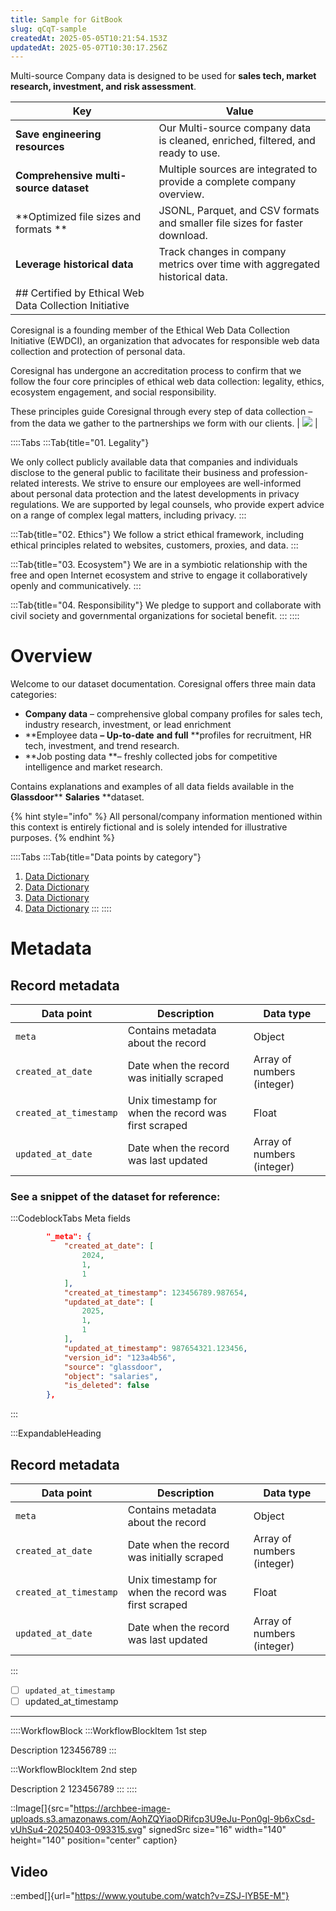 ```yaml
---
title: Sample for GitBook
slug: qCqT-sample
createdAt: 2025-05-05T10:21:54.153Z
updatedAt: 2025-05-07T10:30:17.256Z
---
```


Multi-source Company data is designed to be used for **s****ales tech, m****arket research, investment, and risk assessment**.

| Key | Value |
|-----|-------|
| **Save engineering resources** | Our Multi-source company data is cleaned, enriched, filtered, and ready to use. |
| **Comprehensive multi-source dataset** | Multiple sources are integrated to provide a complete company overview. |
| **Optimized file sizes and formats ** | JSONL, Parquet, and CSV formats and smaller file sizes for faster download. |
| **Leverage historical data** | Track changes in company metrics over time with aggregated historical data. |
| ## Certified by Ethical Web Data Collection Initiative

Coresignal is a founding member of the Ethical Web Data Collection Initiative (EWDCI), an organization that advocates for responsible web data collection and protection of personal data.

Coresignal has undergone an accreditation process to confirm that we follow the four core principles of ethical web data collection: legality, ethics, ecosystem engagement, and social responsibility.‍

These principles guide Coresignal through every step of data collection – from the data we gather to the partnerships we form with our clients. | ![](https://archbee-image-uploads.s3.amazonaws.com/ncD4eDm2Dzj39qqKM85f5-52bg9Ph4hYhgykRfMiy8b-20241105-115723.png) |


::::Tabs
:::Tab{title="01. Legality"}


We only collect publicly available data that companies and individuals disclose to the general public to facilitate their business and profession-related interests. We strive to ensure our employees are well-informed about personal data protection and the latest developments in privacy regulations. We are supported by legal counsels, who provide expert advice on a range of complex legal matters, including privacy.
:::

:::Tab{title="02. Ethics"}
We follow a strict ethical framework, including ethical principles related to websites, customers, proxies, and data.
:::

:::Tab{title="03. Ecosystem"}
We are in a symbiotic relationship with the free and open Internet ecosystem and strive to engage it collaboratively openly and communicatively.
:::

:::Tab{title="04. Responsibility"}
We pledge to support and collaborate with civil society and governmental organizations for societal benefit.
:::
::::

# Overview

Welcome to our dataset documentation. Coresignal offers three main data categories:

- **Company data** – comprehensive global company profiles for sales tech, industry research, investment, or lead enrichment
- **Employee data **– Up-to-date** **and full** **profiles for recruitment, HR tech, investment, and trend research.
- **Job posting data **– freshly collected jobs for competitive intelligence and market research.

Contains explanations and examples of all data fields available in the **Glassdoor**** ****Salaries**** **dataset.

{% hint style="info" %}
All personal/company information mentioned within this context is entirely fictional and is solely intended for illustrative purposes.
{% endhint %}

::::Tabs
:::Tab{title="Data points by category"}
1. [Data Dictionary](docId:05VpOD4noloTMTpAz0g6K)&#x20;
2. [Data Dictionary](docId:05VpOD4noloTMTpAz0g6K)&#x20;
3. [Data Dictionary](docId:05VpOD4noloTMTpAz0g6K)&#x20;
4. [Data Dictionary](docId:05VpOD4noloTMTpAz0g6K)&#x20;
:::
::::

# Metadata

## Record metadata

| Data point             | Description                                          | Data type                  |
| ---------------------- | ---------------------------------------------------- | -------------------------- |
| `meta`                 | Contains metadata about the record                   | Object                     |
| `created_at_date`      | Date when the record was initially scraped           | Array of numbers (integer) |
| `created_at_timestamp` | Unix timestamp for when the record was first scraped | Float                      |
| `updated_at_date`      | Date when the record was last updated                | Array of numbers (integer) |

### **See a snippet of the dataset for reference:**

:::CodeblockTabs
Meta fields

```json
		"_meta": {
			"created_at_date": [
				2024,
				1,
				1
			],
			"created_at_timestamp": 123456789.987654,
			"updated_at_date": [
				2025,
				1,
				1
			],
			"updated_at_timestamp": 987654321.123456,
			"version_id": "123a4b56",
			"source": "glassdoor",
			"object": "salaries",
			"is_deleted": false
		},
```
:::

:::ExpandableHeading
## Record metadata

| Data point             | Description                                          | Data type                  |
| ---------------------- | ---------------------------------------------------- | -------------------------- |
| `meta`                 | Contains metadata about the record                   | Object                     |
| `created_at_date`      | Date when the record was initially scraped           | Array of numbers (integer) |
| `created_at_timestamp` | Unix timestamp for when the record was first scraped | Float                      |
| `updated_at_date`      | Date when the record was last updated                | Array of numbers (integer) |
:::



- [ ] `updated_at_timestamp`
- [ ] updated\_at\_timestamp

[](https://archbee-doc-uploads.s3.amazonaws.com/AohZQYiaoDRifcp3U9eJu-EFunz1BloxO0GIBrelOTF-20250506-114205.json)

***

::::WorkflowBlock
:::WorkflowBlockItem
1st step

Description 123456789
:::

:::WorkflowBlockItem
2nd step

Description 2 123456789
:::
::::

::Image[]{src="https://archbee-image-uploads.s3.amazonaws.com/AohZQYiaoDRifcp3U9eJu-Pon0gl-9b6xCsd-vUhSu4-20250403-093315.svg" signedSrc size="16" width="140" height="140" position="center" caption}

## Video

::embed[]{url="https://www.youtube.com/watch?v=ZSJ-lYB5E-M"}

